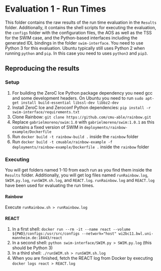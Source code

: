 # Evaluation 1 - Run Times

This folder contains the raw results of the run time evaluation in the `Results` folder. Additionally, it contains the shell scripts for executing the evaluation, the `configs` folder with the configuration files, the AOS as well as the TSS for the SWIM case, and the Python-based interfaces including the generated IDL bindings in the folder `swim-interface`. You need to use Python 3 for this evaluation. Ubuntu typically still uses Python 2 when running `python` and `pip`. In this case you need to uses `python3` and `pip3`.

## Reproducing the results

### Setup

1. For building the ZeroC Ice Python package dependency you need gcc and some development headers. On Ubuntu you need to run `sudo apt-get install build-essential libssl-dev libbz2-dev`
1. Install ZeroC Ice and Zeroconf Python dependencies: `pip install -r swim-interface/requirements.txt`
2. Clone Rainbow: `git clone https://github.com/cmu-able/rainbow.git`
3. Replace `gabrielmoreno/swim:1.0` with `gabrielmoreno/swim:1.0.1` as this contains a fixed version of SWIM in `deployments/rainbow-example/Dockerfile`
4. Run `docker build -t rainbow-build .` inside the `rainbow` folder
5. Run `docker build -t cmuable/rainbow-example -f deployments/rainbow-example/Dockerfile .` inside the `rainbow` folder

### Executing

You will get folders named 1-10 from each run as you find them inside the `Results` folder. Additionally, you will get log files named `runRainbow.log`, `SWIM.py.log`, `runSWIM.sh.log`, and `REACT.log`. `runRainbow.log` and `REACT.log` have been used for evaluating the run times.

#### Rainbow

Execute `runRainbow.sh > runRainbow.log`

#### REACT

1. In a first shell: `docker run --rm -it --name react --volume ${PWD}/configs:/usr/src/configs --network="host" wi2bc11.bwl.uni-mannheim.de:18443/react`
2. In a second shell: `python swim-interface/SWIM.py > SWIM.py.log` (this should be Python 3)
3. In a third shell: `./runSWIM.sh > runSWIM.sh.log`
4. When you are finished, fetch the REACT log from Docker by executing `docker logs react > REACT.log`